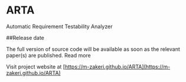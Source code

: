 # ARTA
Automatic Requirement Testability Analyzer

##Release date

The full version of source code will be available as soon as the relevant paper(s) are published.
Read more

Visit project website at [https://m-zakeri.github.io/ARTA](https://m-zakeri.github.io/ARTA)